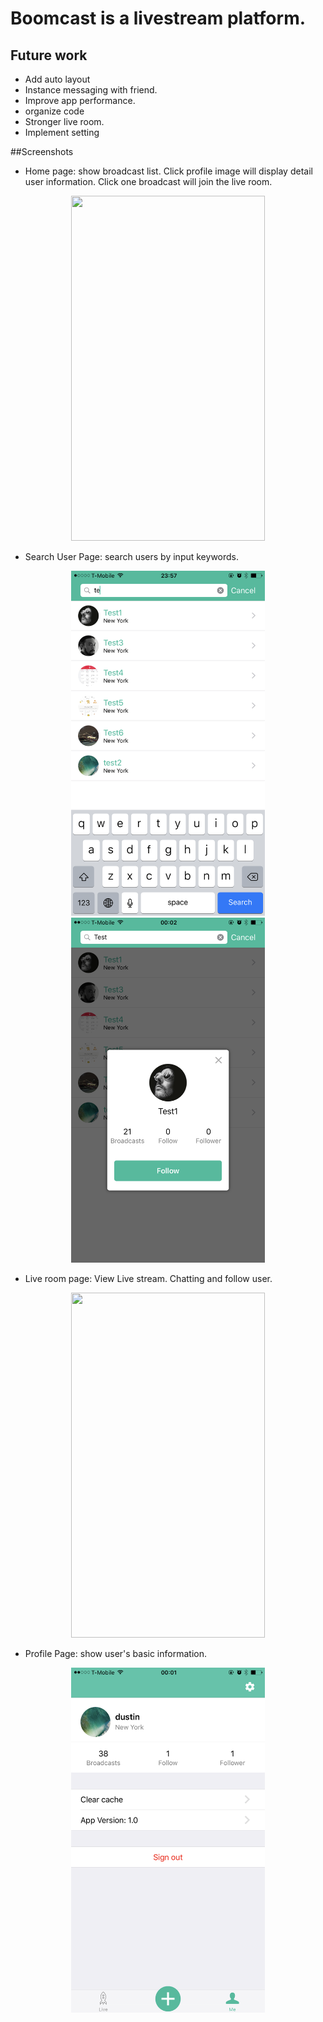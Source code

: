 
# Boomcast is a livestream platform. 


## Future work
- Add auto layout
- Instance messaging with friend.
- Improve app performance.
- organize code
- Stronger live room.
- Implement setting

##Screenshots
- Home page: show broadcast list. Click profile image will display detail user information. Click one broadcast will join the live room.

<div align=center>
	<img src="./screenshots/home.PNG" width="310" height="552"/>
</div>

- Search User Page: search users by input keywords. 
<div align=center>
	<img src="./screenshots/search_user.PNG" width="310" height="552"/>
</div>
<div align=center>
	<img src="./screenshots/Add_follow.PNG" width="310" height="552"/>
</div>

- Live room page: View Live stream. Chatting and follow user.
<div align=center>
	<img src="./screenshots/liveroom.PNG" width="310" height="552"/>
</div>

- Profile Page: show user's basic information.
<div align=center>
	<img src="./screenshots/profile.PNG" width="310" height="552"/>
</div>